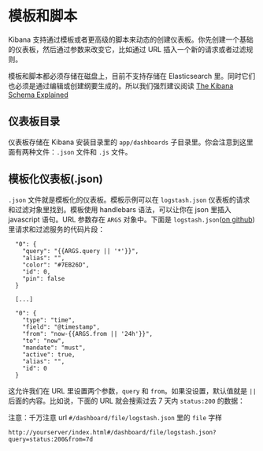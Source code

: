 # 模板和脚本

Kibana 支持通过模板或者更高级的脚本来动态的创建仪表板。你先创建一个基础的仪表板，然后通过参数来改变它，比如通过 URL 插入一个新的请求或者过滤规则。

模板和脚本都必须存储在磁盘上，目前不支持存储在 Elasticsearch 里。同时它们也必须是通过编辑或创建纲要生成的。所以我们强烈建议阅读 [The Kibana Schema Explained](http://www.elasticsearch.org/guide/en/kibana/3.0/_dashboard_schema.html)

## 仪表板目录

仪表板存储在 Kibana 安装目录里的 `app/dashboards` 子目录里。你会注意到这里面有两种文件：`.json` 文件和 `.js` 文件。

## 模板化仪表板(.json)

`.json` 文件就是模板化的仪表板。模板示例可以在 `logstash.json` 仪表板的请求和过滤对象里找到。模板使用 handlebars 语法，可以让你在 json 里插入 javascript 语句。URL 参数存在 `ARGS` 对象中。下面是 `logstash.json`([on github](https://github.com/elasticsearch/kibana/blob/master/src/app/dashboards/logstash.json)) 里请求和过滤服务的代码片段：

```
  "0": {
    "query": "{{ARGS.query || '*'}}",
    "alias": "",
    "color": "#7EB26D",
    "id": 0,
    "pin": false
  }

  [...]

  "0": {
    "type": "time",
    "field": "@timestamp",
    "from": "now-{{ARGS.from || '24h'}}",
    "to": "now",
    "mandate": "must",
    "active": true,
    "alias": "",
    "id": 0
  }
```

这允许我们在 URL 里设置两个参数，`query` 和 `from`。如果没设置，默认值就是 `||` 后面的内容。比如说，下面的 URL 就会搜索过去 7 天内 `status:200` 的数据：

注意：千万注意 url `#/dashboard/file/logstash.json` 里的 `file` 字样

```
http://yourserver/index.html#/dashboard/file/logstash.json?query=status:200&from=7d
```

